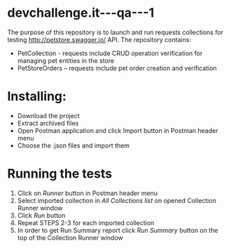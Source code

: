 # devchallenge.it---qa---1
The purpose of this repository is to launch and run requests collections for testing http://petstore.swagger.io/ API. 
The repository contains:
 - PetCollection - requests include CRUD operation verification for managing pet entities in the store
 - PetStoreOrders – requests include pet order creation and verification

# Installing:
* Download the project
* Extract archived files
* Open Postman application and click Import button in Postman header menu
* Choose the .json files and import them

# Running the tests
 1. Click on _Runner_ button in Postman header menu
 2. Select imported collection in _All Collections list_ on opened Collection Runner window
 3. Click _Run_ button
 4. Repeat STEPS 2-3 for each imported collection
 5. In order to get Run Summary report click _Run Summary_ button on the top of the Collection Runner window
